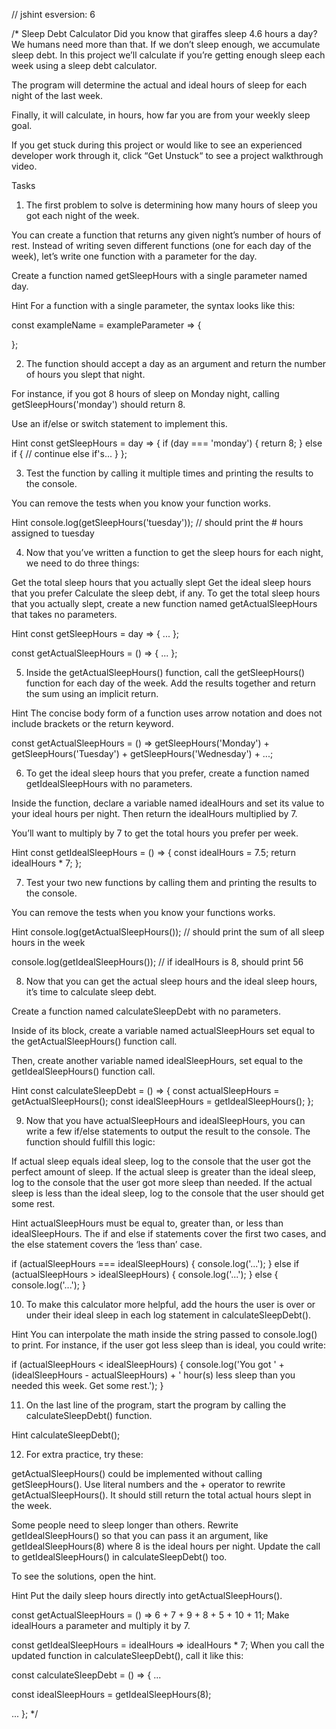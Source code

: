 // jshint esversion: 6

/*
Sleep Debt Calculator
Did you know that giraffes sleep 4.6 hours a day? We humans need more than that. If we don’t sleep enough, we accumulate sleep debt. In this project we’ll calculate if you’re getting enough sleep each week using a sleep debt calculator.

The program will determine the actual and ideal hours of sleep for each night of the last week.

Finally, it will calculate, in hours, how far you are from your weekly sleep goal.

If you get stuck during this project or would like to see an experienced developer work through it, click “Get Unstuck“ to see a project walkthrough video.

Tasks
1. The first problem to solve is determining how many hours of sleep you got each night of the week.

You can create a function that returns any given night’s number of hours of rest. Instead of writing seven different functions (one for each day of the week), let’s write one function with a parameter for the day.

Create a function named getSleepHours with a single parameter named day.


Hint
For a function with a single parameter, the syntax looks like this:

const exampleName = exampleParameter => {
 
};

2. The function should accept a day as an argument and return the number of hours you slept that night.

For instance, if you got 8 hours of sleep on Monday night, calling getSleepHours('monday') should return 8.

Use an if/else or switch statement to implement this.


Hint
const getSleepHours = day => {
  if (day === 'monday') {
    return 8;
  } else if {
    // continue else if's...
  }
};

3. Test the function by calling it multiple times and printing the results to the console.

You can remove the tests when you know your function works.


Hint
console.log(getSleepHours('tuesday')); // should print the # hours assigned to tuesday

4. Now that you’ve written a function to get the sleep hours for each night, we need to do three things:

Get the total sleep hours that you actually slept
Get the ideal sleep hours that you prefer
Calculate the sleep debt, if any.
To get the total sleep hours that you actually slept, create a new function named getActualSleepHours that takes no parameters.


Hint
const getSleepHours = day => {
  ...
};
 
const getActualSleepHours = () => {
  ...
};

5. Inside the getActualSleepHours() function, call the getSleepHours() function for each day of the week. Add the results together and return the sum using an implicit return.


Hint
The concise body form of a function uses arrow notation and does not include brackets or the return keyword.

const getActualSleepHours = () => getSleepHours('Monday') + getSleepHours('Tuesday') + getSleepHours('Wednesday') + 
...;

6. To get the ideal sleep hours that you prefer, create a function named getIdealSleepHours with no parameters.

Inside the function, declare a variable named idealHours and set its value to your ideal hours per night. Then return the idealHours multiplied by 7.

You’ll want to multiply by 7 to get the total hours you prefer per week.


Hint
const getIdealSleepHours = () => {
  const idealHours = 7.5;
  return idealHours * 7;
};

7. Test your two new functions by calling them and printing the results to the console.

You can remove the tests when you know your functions works.


Hint
console.log(getActualSleepHours()); // should print the sum of all sleep hours in the week
 
console.log(getIdealSleepHours()); // if idealHours is 8, should print 56

8. Now that you can get the actual sleep hours and the ideal sleep hours, it’s time to calculate sleep debt.

Create a function named calculateSleepDebt with no parameters.

Inside of its block, create a variable named actualSleepHours set equal to the getActualSleepHours() function call.

Then, create another variable named idealSleepHours, set equal to the getIdealSleepHours() function call.


Hint
const calculateSleepDebt = () => {
    const actualSleepHours = getActualSleepHours();
    const idealSleepHours = getIdealSleepHours();
};

9. Now that you have actualSleepHours and idealSleepHours, you can write a few if/else statements to output the result to the console. The function should fulfill this logic:

If actual sleep equals ideal sleep, log to the console that the user got the perfect amount of sleep.
If the actual sleep is greater than the ideal sleep, log to the console that the user got more sleep than needed.
If the actual sleep is less than the ideal sleep, log to the console that the user should get some rest.

Hint
actualSleepHours must be equal to, greater than, or less than idealSleepHours. The if and else if statements cover the first two cases, and the else statement covers the ‘less than’ case.

if (actualSleepHours === idealSleepHours) {
  console.log('...');
} else if (actualSleepHours > idealSleepHours) {
  console.log('...');
} else {
  console.log('...');
}

10. To make this calculator more helpful, add the hours the user is over or under their ideal sleep in each log statement in calculateSleepDebt().


Hint
You can interpolate the math inside the string passed to console.log() to print. For instance, if the user got less sleep than is ideal, you could write:

if (actualSleepHours < idealSleepHours) {
  console.log('You got ' + (idealSleepHours - actualSleepHours) + ' hour(s) less sleep than you needed this week. Get some rest.');
}

11. On the last line of the program, start the program by calling the calculateSleepDebt() function.


Hint
calculateSleepDebt();

12. For extra practice, try these:

getActualSleepHours() could be implemented without calling getSleepHours(). Use literal numbers and the + operator to rewrite getActualSleepHours(). It should still return the total actual hours slept in the week.

Some people need to sleep longer than others. Rewrite getIdealSleepHours() so that you can pass it an argument, like getIdealSleepHours(8) where 8 is the ideal hours per night. Update the call to getIdealSleepHours() in calculateSleepDebt() too.

To see the solutions, open the hint.


Hint
Put the daily sleep hours directly into getActualSleepHours().

const getActualSleepHours = () => 6 + 7 + 9 + 8 + 5 + 10 + 11;
Make idealHours a parameter and multiply it by 7.

const getIdealSleepHours = idealHours => idealHours * 7;
When you call the updated function in calculateSleepDebt(), call it like this:

const calculateSleepDebt = () => {
  ...
 
  const idealSleepHours = getIdealSleepHours(8);
 
  ...
};
*/
